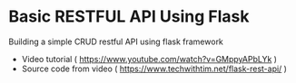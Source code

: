 # Basic RESTFUL API Using Flask

Building a simple CRUD restful API using flask framework
- Video tutorial ( https://www.youtube.com/watch?v=GMppyAPbLYk )
- Source code from video ( https://www.techwithtim.net/flask-rest-api/ )


